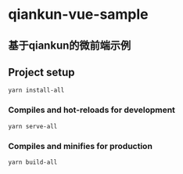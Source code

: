 # qiankun-vue-sample

## 基于qiankun的微前端示例

## Project setup
```
yarn install-all
```

### Compiles and hot-reloads for development
```
yarn serve-all
```

### Compiles and minifies for production
```
yarn build-all
```
